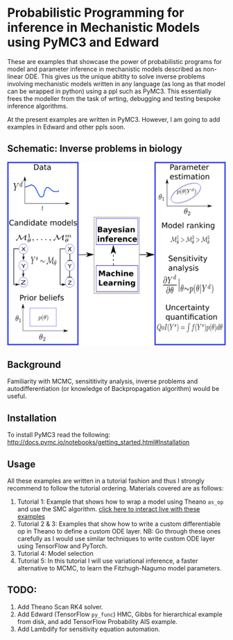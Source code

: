 # Probabilistic Programming for inference in Mechanistic Models using PyMC3 and Edward
These are examples that showcase the power of probabilistic programs for model and parameter inference in mechanistic models described as non-linear ODE. This gives us the unique abitlty to solve inverse problems involving mechanistic models written in any language (as long as that model can be wrapped in python) using a ppl such as PyMC3. This essentially frees the modeller from the task of wrting, debugging and testing bespoke inference algorithms.

At the present examples are written in PyMC3. However, I am going to add examples in Edward and other ppls soon.
## Schematic: Inverse problems in biology
![schematic of Inverse problems](https://github.com/sanmitraghosh/P2M2/blob/master/UQ_Picture.png)
## Background

Familiarity with MCMC, sensititivity analysis, inverse problems and autodifferentiation (or knowledge of Backpropagation algorithm) would be useful.
## Installation
To install PyMC3 read the following:
http://docs.pymc.io/notebooks/getting_started.html#Installation
## Usage
All these examples are written in a tutorial fashion and thus I strongly recommend to follow the tutorial ordering.
Materials covered are as follows:

1) Tutorial 1: Example that shows how to wrap a model using Theano `as_op` and use the SMC algorithm. [click here to interact live with these examples](https://mybinder.org/v2/gh/sanmitraghosh/P2M2/master)
2) Tutorial 2 & 3: Examples that show how to write a custom differentiable op in Theano to define a custom ODE layer. NB: Go through these ones carefully as I would use similar techniques to write custom ODE layer using TensorFlow and PyTorch.
3) Tutorial 4: Model selection 
4) Tutorial 5: In this tutorial I will use variational inference, a faster alternative to MCMC, to learn the Fitzhugh-Nagumo model parameters. 
## TODO: 
1) Add Theano Scan RK4 solver.
2) Add Edward (TensorFlow `py_func`) HMC, Gibbs for hierarchical example from disk, and add TensorFlow Probability AIS example.
3) Add Lambdify for sensitivity equation automation.

